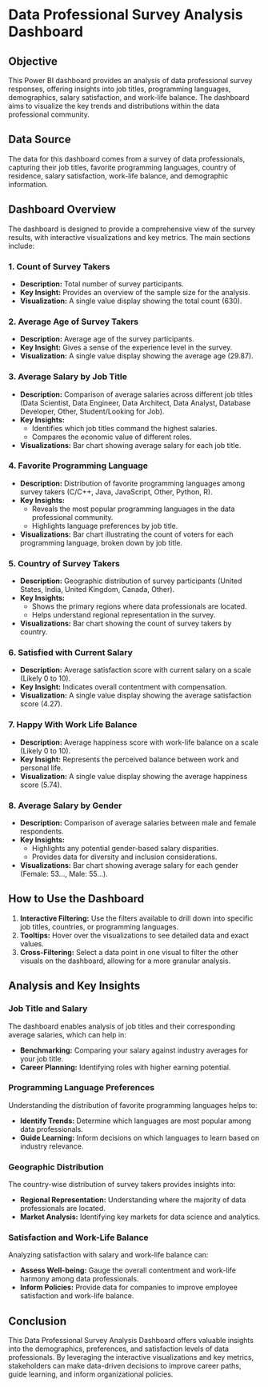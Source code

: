 # Data Professional Survey Analysis Dashboard

## Objective

This Power BI dashboard provides an analysis of data professional survey responses, offering insights into job titles, programming languages, demographics, salary satisfaction, and work-life balance. The dashboard aims to visualize the key trends and distributions within the data professional community.

## Data Source

The data for this dashboard comes from a survey of data professionals, capturing their job titles, favorite programming languages, country of residence, salary satisfaction, work-life balance, and demographic information.

## Dashboard Overview

The dashboard is designed to provide a comprehensive view of the survey results, with interactive visualizations and key metrics. The main sections include:

### 1. Count of Survey Takers

*   **Description:** Total number of survey participants.
*   **Key Insight:** Provides an overview of the sample size for the analysis.
*   **Visualization:** A single value display showing the total count (630).

### 2. Average Age of Survey Takers

*   **Description:** Average age of the survey participants.
*   **Key Insight:** Gives a sense of the experience level in the survey.
*   **Visualization:** A single value display showing the average age (29.87).

### 3. Average Salary by Job Title

*   **Description:** Comparison of average salaries across different job titles (Data Scientist, Data Engineer, Data Architect, Data Analyst, Database Developer, Other, Student/Looking for Job).
*   **Key Insights:**
    *   Identifies which job titles command the highest salaries.
    *   Compares the economic value of different roles.
*   **Visualizations:** Bar chart showing average salary for each job title.

### 4. Favorite Programming Language

*   **Description:** Distribution of favorite programming languages among survey takers (C/C++, Java, JavaScript, Other, Python, R).
*   **Key Insights:**
    *   Reveals the most popular programming languages in the data professional community.
    *   Highlights language preferences by job title.
*   **Visualizations:** Bar chart illustrating the count of voters for each programming language, broken down by job title.

### 5. Country of Survey Takers

*   **Description:** Geographic distribution of survey participants (United States, India, United Kingdom, Canada, Other).
*   **Key Insights:**
    *   Shows the primary regions where data professionals are located.
    *   Helps understand regional representation in the survey.
*   **Visualizations:** Bar chart showing the count of survey takers by country.

### 6. Satisfied with Current Salary

*   **Description:** Average satisfaction score with current salary on a scale (Likely 0 to 10).
*   **Key Insight:** Indicates overall contentment with compensation.
*   **Visualization:** A single value display showing the average satisfaction score (4.27).

### 7. Happy With Work Life Balance

*   **Description:** Average happiness score with work-life balance on a scale (Likely 0 to 10).
*   **Key Insight:** Represents the perceived balance between work and personal life.
*   **Visualization:** A single value display showing the average happiness score (5.74).

### 8. Average Salary by Gender

*   **Description:** Comparison of average salaries between male and female respondents.
*   **Key Insights:**
    *   Highlights any potential gender-based salary disparities.
    *   Provides data for diversity and inclusion considerations.
*   **Visualizations:** Bar chart showing average salary for each gender (Female: 53..., Male: 55...).

## How to Use the Dashboard

1.  **Interactive Filtering:** Use the filters available to drill down into specific job titles, countries, or programming languages.
2.  **Tooltips:** Hover over the visualizations to see detailed data and exact values.
3.  **Cross-Filtering:** Select a data point in one visual to filter the other visuals on the dashboard, allowing for a more granular analysis.

## Analysis and Key Insights

### Job Title and Salary

The dashboard enables analysis of job titles and their corresponding average salaries, which can help in:

*   **Benchmarking:** Comparing your salary against industry averages for your job title.
*   **Career Planning:** Identifying roles with higher earning potential.

### Programming Language Preferences

Understanding the distribution of favorite programming languages helps to:

*   **Identify Trends:** Determine which languages are most popular among data professionals.
*   **Guide Learning:** Inform decisions on which languages to learn based on industry relevance.

### Geographic Distribution

The country-wise distribution of survey takers provides insights into:

*   **Regional Representation:** Understanding where the majority of data professionals are located.
*   **Market Analysis:** Identifying key markets for data science and analytics.

### Satisfaction and Work-Life Balance

Analyzing satisfaction with salary and work-life balance can:

*   **Assess Well-being:** Gauge the overall contentment and work-life harmony among data professionals.
*   **Inform Policies:** Provide data for companies to improve employee satisfaction and work-life balance.

## Conclusion

This Data Professional Survey Analysis Dashboard offers valuable insights into the demographics, preferences, and satisfaction levels of data professionals. By leveraging the interactive visualizations and key metrics, stakeholders can make data-driven decisions to improve career paths, guide learning, and inform organizational policies.
